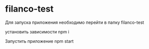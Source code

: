 # filanco-test

Для запуска приложения необходимо перейти в папку filanco-test

установить зависимости npm i

Запустить приложение npm start
